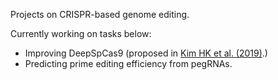 Projects on CRISPR-based genome editing.

Currently working on tasks below:
* Improving DeepSpCas9 (proposed in [Kim HK et al. (2019)](https://www.science.org/doi/10.1126/sciadv.aax9249).)
* Predicting prime editing efficiency from pegRNAs.
